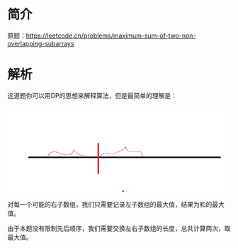 # 简介
原题：https://leetcode.cn/problems/maximum-sum-of-two-non-overlapping-subarrays

# 解析
这道题你可以用DP的思想来解释算法，但是最简单的理解是：

![](.assets/werwv342d.png)

对每一个可能的右子数组，我们只需要记录左子数组的最大值，结果为和的最大值。

由于本题没有限制先后顺序，我们需要交换左右子数组的长度，总共计算两次，取最大值。